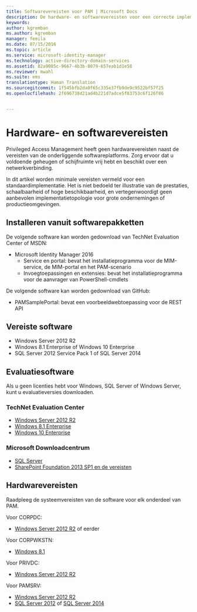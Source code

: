 ```yaml
---
title: Softwarevereisten voor PAM | Microsoft Docs
description: De hardware- en softwarevereisten voor een correcte implementatie van Privileged Access Management
keywords: 
author: kgremban
ms.author: kgremban
manager: femila
ms.date: 07/15/2016
ms.topic: article
ms.service: microsoft-identity-manager
ms.technology: active-directory-domain-services
ms.assetid: 82a9085c-9667-4b3b-8079-657eab1d1e58
ms.reviewer: mwahl
ms.suite: ems
translationtype: Human Translation
ms.sourcegitcommit: 1f545bfb2da0f65c335e37fb9de9c9522bf57f25
ms.openlocfilehash: 2f696738d21ad4b221d7adce5f83753c6f126f86


---
```


# <a name="hardware-and-software-requirements"></a>Hardware- en softwarevereisten

Privileged Access Management heeft geen hardwarevereisten naast de vereisten van de onderliggende softwareplatforms. Zorg ervoor dat u voldoende geheugen of schijfruimte vrij hebt en beschikt over een netwerkverbinding.

In dit artikel worden minimale vereisten vermeld voor een standaardimplementatie. Het is niet bedoeld ter illustratie van de prestaties, schaalbaarheid of hoge beschikbaarheid, en vertegenwoordigt geen aanbevolen implementatietopologie voor grote ondernemingen of productieomgevingen.

## <a name="installing-from-software-packages"></a>Installeren vanuit softwarepakketten

De volgende software kan worden gedownload van TechNet Evaluation Center of MSDN:  
- Microsoft Identity Manager 2016
  - Service en portal: bevat het installatieprogramma voor de MIM-service, de MIM-portal en het PAM-scenario
  - Invoegtoepassingen en extensies: bevat het installatieprogramma voor de aanvrager van PowerShell-cmdlets

De volgende software kan worden gedownload van GitHub:  
- PAMSamplePortal: bevat een voorbeeldwebtoepassing voor de REST API

## <a name="required-software"></a>Vereiste software

- Windows Server 2012 R2  
- Windows 8.1 Enterprise of Windows 10 Enterprise  
- SQL Server 2012 Service Pack 1 of SQL Server 2014  

## <a name="evaluation-software"></a>Evaluatiesoftware

Als u geen licenties hebt voor Windows, SQL Server of Windows Server, kunt u evaluatieversies downloaden.

### <a name="technet-evaluation-center"></a>TechNet Evaluation Center

- [Windows Server 2012 R2](https://www.microsoft.com/evalcenter/evaluate-windows-server-2012-r2)  
- [Windows 8.1 Enterprise](https://www.microsoft.com/evalcenter/evaluate-windows-8-1-enterprise)  
- [Windows 10 Enterprise](https://www.microsoft.com/evalcenter/evaluate-windows-10-enterprise)  

### <a name="microsoft-download-center"></a>Microsoft Downloadcentrum

- [SQL Server](https://www.microsoft.com/download/details.aspx?id=29066)  
- [SharePoint Foundation 2013 SP1 en de vereisten](https://www.microsoft.com/download/details.aspx?id=42039)

## <a name="hardware-requirements"></a>Hardwarevereisten

Raadpleeg de systeemvereisten van de software voor elk onderdeel van PAM.

Voor CORPDC:  
- [Windows Server 2012 R2](https://technet.microsoft.com/library/dn303418.aspx) of eerder

Voor CORPWKSTN:  
- [Windows 8.1](http://windows.microsoft.com/windows-8/system-requirements)

Voor PRIVDC:  
- [Windows Server 2012 R2](https://technet.microsoft.com/library/dn303418.aspx)

Voor PAMSRV:
- [Windows Server 2012 R2](https://technet.microsoft.com/library/dn303418.aspx)  
- [SQL Server 2012](https://msdn.microsoft.com/library/ms143506(sql.110).aspx) of [SQL Server 2014](https://msdn.microsoft.com/en-us/library/ms143506(v=sql.120).aspx)



<!--HONumber=Nov16_HO2-->


